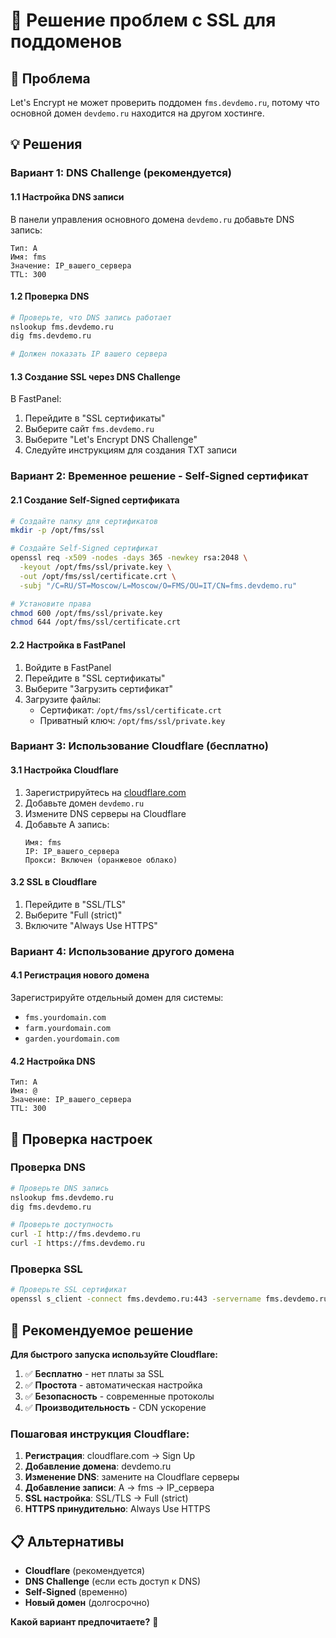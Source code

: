 # 🔐 Решение проблем с SSL для поддоменов

## 🚨 Проблема
Let's Encrypt не может проверить поддомен `fms.devdemo.ru`, потому что основной домен `devdemo.ru` находится на другом хостинге.

## 💡 Решения

### **Вариант 1: DNS Challenge (рекомендуется)**

#### 1.1 Настройка DNS записи
В панели управления основного домена `devdemo.ru` добавьте DNS запись:

```
Тип: A
Имя: fms
Значение: IP_вашего_сервера
TTL: 300
```

#### 1.2 Проверка DNS
```bash
# Проверьте, что DNS запись работает
nslookup fms.devdemo.ru
dig fms.devdemo.ru

# Должен показать IP вашего сервера
```

#### 1.3 Создание SSL через DNS Challenge
В FastPanel:
1. Перейдите в "SSL сертификаты"
2. Выберите сайт `fms.devdemo.ru`
3. Выберите "Let's Encrypt DNS Challenge"
4. Следуйте инструкциям для создания TXT записи

### **Вариант 2: Временное решение - Self-Signed сертификат**

#### 2.1 Создание Self-Signed сертификата
```bash
# Создайте папку для сертификатов
mkdir -p /opt/fms/ssl

# Создайте Self-Signed сертификат
openssl req -x509 -nodes -days 365 -newkey rsa:2048 \
  -keyout /opt/fms/ssl/private.key \
  -out /opt/fms/ssl/certificate.crt \
  -subj "/C=RU/ST=Moscow/L=Moscow/O=FMS/OU=IT/CN=fms.devdemo.ru"

# Установите права
chmod 600 /opt/fms/ssl/private.key
chmod 644 /opt/fms/ssl/certificate.crt
```

#### 2.2 Настройка в FastPanel
1. Войдите в FastPanel
2. Перейдите в "SSL сертификаты"
3. Выберите "Загрузить сертификат"
4. Загрузите файлы:
   - Сертификат: `/opt/fms/ssl/certificate.crt`
   - Приватный ключ: `/opt/fms/ssl/private.key`

### **Вариант 3: Использование Cloudflare (бесплатно)**

#### 3.1 Настройка Cloudflare
1. Зарегистрируйтесь на [cloudflare.com](https://cloudflare.com)
2. Добавьте домен `devdemo.ru`
3. Измените DNS серверы на Cloudflare
4. Добавьте A запись:
   ```
   Имя: fms
   IP: IP_вашего_сервера
   Прокси: Включен (оранжевое облако)
   ```

#### 3.2 SSL в Cloudflare
1. Перейдите в "SSL/TLS"
2. Выберите "Full (strict)"
3. Включите "Always Use HTTPS"

### **Вариант 4: Использование другого домена**

#### 4.1 Регистрация нового домена
Зарегистрируйте отдельный домен для системы:
- `fms.yourdomain.com`
- `farm.yourdomain.com`
- `garden.yourdomain.com`

#### 4.2 Настройка DNS
```
Тип: A
Имя: @
Значение: IP_вашего_сервера
TTL: 300
```

## 🔧 Проверка настроек

### **Проверка DNS**
```bash
# Проверьте DNS запись
nslookup fms.devdemo.ru
dig fms.devdemo.ru

# Проверьте доступность
curl -I http://fms.devdemo.ru
curl -I https://fms.devdemo.ru
```

### **Проверка SSL**
```bash
# Проверьте SSL сертификат
openssl s_client -connect fms.devdemo.ru:443 -servername fms.devdemo.ru
```

## 🚀 Рекомендуемое решение

**Для быстрого запуска используйте Cloudflare:**

1. ✅ **Бесплатно** - нет платы за SSL
2. ✅ **Простота** - автоматическая настройка
3. ✅ **Безопасность** - современные протоколы
4. ✅ **Производительность** - CDN ускорение

### **Пошаговая инструкция Cloudflare:**

1. **Регистрация**: cloudflare.com → Sign Up
2. **Добавление домена**: devdemo.ru
3. **Изменение DNS**: замените на Cloudflare серверы
4. **Добавление записи**: A → fms → IP_сервера
5. **SSL настройка**: SSL/TLS → Full (strict)
6. **HTTPS принудительно**: Always Use HTTPS

## 📋 Альтернативы

- **Cloudflare** (рекомендуется)
- **DNS Challenge** (если есть доступ к DNS)
- **Self-Signed** (временно)
- **Новый домен** (долгосрочно)

**Какой вариант предпочитаете?** 🚀 